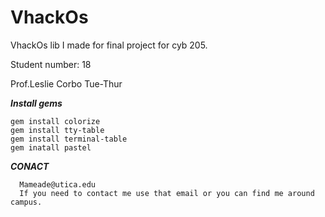 # VhackOs
VhackOs lib I made for final project for cyb 205. 

Student number: 18

Prof.Leslie Corbo Tue-Thur

***Install gems***
```
gem install colorize
gem install tty-table
gem install terminal-table
gem inatall pastel
```

***CONACT***
```
  Mameade@utica.edu
  If you need to contact me use that email or you can find me around campus.
  ```
